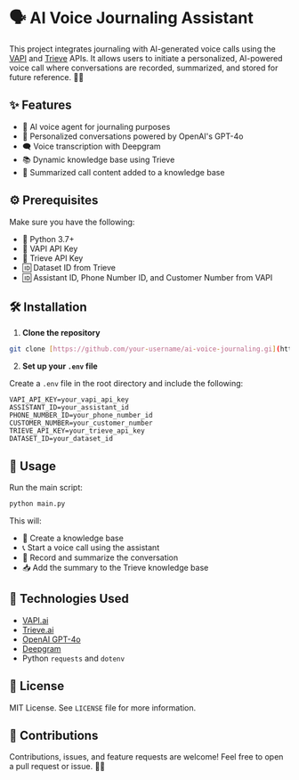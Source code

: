   # 🗣️ AI Voice Journaling Assistant

This project integrates journaling with AI-generated voice calls using the [VAPI](https://vapi.ai/) and [Trieve](https://trieve.ai/) APIs. It allows users to initiate a personalized, AI-powered voice call where conversations are recorded, summarized, and stored for future reference. 🧠📝

## ✨ Features

- 🧍 AI voice agent for journaling purposes  
- 🤖 Personalized conversations powered by OpenAI's GPT-4o  
- 🗨️ Voice transcription with Deepgram  
- 📚 Dynamic knowledge base using Trieve  
- 📄 Summarized call content added to a knowledge base  

## ⚙️ Prerequisites

Make sure you have the following:

- 🐍 Python 3.7+
- 🔐 VAPI API Key
- 🔐 Trieve API Key
- 🆔 Dataset ID from Trieve
- 🆔 Assistant ID, Phone Number ID, and Customer Number from VAPI

## 🛠️ Installation

1. **Clone the repository**

```bash
git clone [https://github.com/your-username/ai-voice-journaling.gi](https://github.com/VenkataSakethDakuri/Vapi-Journal-agent)t
```

2. **Set up your `.env` file**

Create a `.env` file in the root directory and include the following:

```env
VAPI_API_KEY=your_vapi_api_key
ASSISTANT_ID=your_assistant_id
PHONE_NUMBER_ID=your_phone_number_id
CUSTOMER_NUMBER=your_customer_number
TRIEVE_API_KEY=your_trieve_api_key
DATASET_ID=your_dataset_id
```

## 🚀 Usage

Run the main script:

```bash
python main.py
```

This will:

- 🧠 Create a knowledge base
- 📞 Start a voice call using the assistant
- 📝 Record and summarize the conversation
- 📥 Add the summary to the Trieve knowledge base

## 🧰 Technologies Used

- [VAPI.ai](https://vapi.ai/)
- [Trieve.ai](https://trieve.ai/)
- [OpenAI GPT-4o](https://openai.com/)
- [Deepgram](https://deepgram.com/)
- Python `requests` and `dotenv`

## 📄 License

MIT License. See `LICENSE` file for more information.

## 🤝 Contributions

Contributions, issues, and feature requests are welcome! Feel free to open a pull request or issue. 🚧🔧

